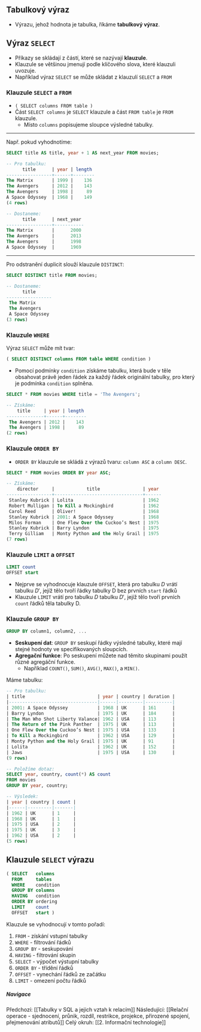 ## Tabulkový výraz
- Výrazu, jehož hodnota je tabulka, říkáme **tabulkový výraz**. 

## Výraz `SELECT`
- Příkazy se skládají z částí, které se nazývají **klauzule**.
- Klauzule se většinou jmenují podle klíčového slova, které klauzuli uvozuje.
- Například výraz `SELECT` se může skládat z klauzulí `SELECT` a `FROM`

### Klauzule `SELECT` a `FROM`
- `( SELECT columns FROM table )`
- Část `SELECT columns` je `SELECT` klauzule a část `FROM table` je `FROM` klauzule.
	- Místo `columns` popisujeme sloupce výsledné tabulky.

---
Např. pokud vyhodnotíme:
```sql
SELECT title AS title, year + 1 AS next_year FROM movies;

-- Pro tabulku:
      title      | year | length
-----------------+------+--------
The Matrix       | 1999 |    136
The Avengers     | 2012 |    143
The Avengers     | 1998 |     89
A Space Odyssey  | 1968 |    149
(4 rows)

-- Dostaneme:
      title      | next_year
-----------------+-----------
The Matrix       |      2000
The Avengers     |      2013
The Avengers     |      1998
A Space Odyssey  |      1969
```
---
Pro odstranění duplicit slouží klauzule `DISTINCT`:
```sql
SELECT DISTINCT title FROM movies;

-- Dostaneme:
      title
-----------------
 The Matrix
 The Avengers
 A Space Odyssey
(3 rows)
```

### Klauzule `WHERE`
Výraz `SELECT` může mít tvar:
```sql
( SELECT DISTINCT columns FROM table WHERE condition )
```
- Pomocí podmínky `condition` získáme tabulku, která bude v těle obsahovat právě jeden řádek za každý řádek originální tabulky, pro který je podmínka `condition` splněna.
```sql
SELECT * FROM movies WHERE title = 'The Avengers';

-- Získáme:
    title     | year | length
--------------+------+--------
 The Avengers | 2012 |    143
 The Avengers | 1998 |     89
(2 rows)
```
### Klauzule `ORDER BY`
- `ORDER BY` klauzule se skládá z výrazů tvaru: `column ASC` a `column DESC`.
```sql
SELECT * FROM movies ORDER BY year ASC;

-- Získáme:
    director     |            title                | year
-----------------+---------------------------------+------
 Stanley Kubrick | Lolita                          | 1962
 Robert Mulligan | To Kill a Mockingbird           | 1962
 Carol Reed      | Oliver!                         | 1968
 Stanley Kubrick | 2001: A Space Odyssey           | 1968
 Milos Forman    | One Flew Over the Cuckoo’s Nest | 1975
 Stanley Kubrick | Barry Lyndon                    | 1975
 Terry Gilliam   | Monty Python and the Holy Grail | 1975
(7 rows)
```

### Klauzule `LIMIT` a `OFFSET`
```sql
LIMIT count
OFFSET start
```
- Nejprve se vyhodnocuje klauzule `OFFSET`, která pro tabulku $D$ vrátí tabulku $D'$, jejíž tělo tvoří řádky tabulky D bez prvních `start` řádků
- Klauzule `LIMIT` vrátí pro tabulku $D$ tabulku $D'$, jejíž tělo tvoří prvních `count` řádků těla tabulky D.

### Klauzule `GROUP BY`
```sql
GROUP BY column1, column2, ...
```
- **Seskupení dat**: `GROUP BY` seskupí řádky výsledné tabulky, které mají stejné hodnoty ve specifikovaných sloupcích.
- **Agregační funkce**: Po seskupení můžete nad těmito skupinami použít různé agregáční funkce. 
	- Například `COUNT()`, `SUM()`, `AVG()`, `MAX()`, a `MIN()`.

Máme tabulku:
```sql
-- Pro tabulku:
| title                           | year | country | duration |
|---------------------------------|------|---------|----------|
| 2001: A Space Odyssey           | 1968 | UK      | 161      |
| Barry Lyndon                    | 1975 | UK      | 184      |
| The Man Who Shot Liberty Valance| 1962 | USA     | 113      |
| The Return of the Pink Panther  | 1975 | UK      | 113      |
| One Flew Over the Cuckoo’s Nest | 1975 | USA     | 133      |
| To Kill a Mockingbird           | 1962 | USA     | 129      |
| Monty Python and the Holy Grail | 1975 | UK      | 91       |
| Lolita                          | 1962 | UK      | 152      |
| Jaws                            | 1975 | USA     | 130      |
(9 rows)

-- Položíme dotaz:
SELECT year, country, count(*) AS count
FROM movies
GROUP BY year, country;

-- Výsledek:
| year | country | count |
|------|---------|-------|
| 1962 | UK      | 1     |
| 1968 | UK      | 1     |
| 1975 | USA     | 2     |
| 1975 | UK      | 3     |
| 1962 | USA     | 2     |
(5 rows)
```
## Klauzule `SELECT` výrazu
```sql
( SELECT   columns
  FROM     tables
  WHERE    condition
  GROUP BY columns
  HAVING   condition
  ORDER BY ordering
  LIMIT    count
  OFFSET   start )
```

Klauzule se vyhodnocují v tomto pořadí:
1. `FROM` - získání vstupní tabulky
2. `WHERE` - filtrování řádků
3. `GROUP BY` - seskupování
4. `HAVING` - filtrování skupin
5. `SELECT` - výpočet výstupní tabulky
6. `ORDER BY` - třídění řádků
7. `OFFSET` - vynechání řádků ze začátku
8. `LIMIT` - omezení počtu řádků

##### Navigace
Předchozí:  [[Tabulky v SQL a jejich vztah k relacím]]
Následující: [[Relační operace - sjednocení, průnik, rozdíl, restrikce, projekce, přirozené spojení, přejmenování atributů]]
Celý okruh: [[2. Informační technologie]]